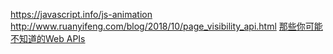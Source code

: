https://javascript.info/js-animation
http://www.ruanyifeng.com/blog/2018/10/page_visibility_api.html
[那些你可能不知道的Web APIs](https://juejin.im/post/5c6b64dfe51d457f926d5232?utm_source=gold_browser_extension)